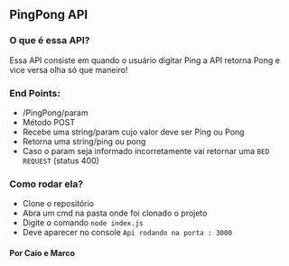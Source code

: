 ## PingPong API

### O que é essa API?
Essa API consiste em quando o usuário digitar Ping a API retorna Pong e vice versa olha só que maneiro!

### End Points:
- /PingPong/param
- Método POST
- Recebe uma string/param cujo valor deve ser Ping ou Pong
- Retorna uma string/ping ou pong
- Caso o param seja informado incorretamente vai retornar uma `BED REQUEST` (status 400)

### Como rodar ela?
- Clone o repositório
- Abra um cmd na pasta onde foi clonado o projeto
- Digite o comando `node index.js`
- Deve aparecer no console `Api rodando na porta : 3000`

#### Por Caio e Marco
